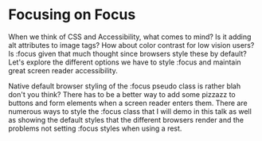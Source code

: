 # Focusing on Focus

When we think of CSS and Accessibility, what comes to mind? Is it adding alt attributes to image tags? How about color contrast for low vision users? Is :focus given that much thought since browsers style these by default? Let's explore the different options we have to style :focus and maintain great screen reader accessibility.

Native default browser styling of the :focus pseudo class is rather blah don't you think? There has to be a better way to add some pizzazz to buttons and form elements when a screen reader enters them. There are numerous ways to style the :focus class that I will demo in this talk as well as showing the default styles that the different browsers render and the problems not setting :focus styles when using a rest. 
